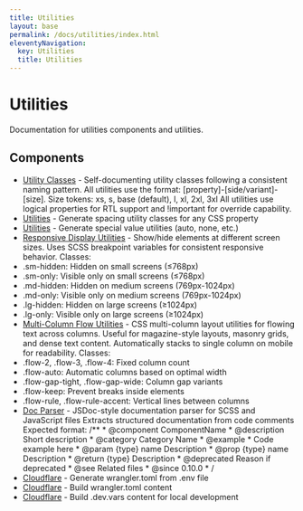 ```yaml
---
title: Utilities
layout: base
permalink: /docs/utilities/index.html
eleventyNavigation:
  key: Utilities
  title: Utilities
---
```


# Utilities

Documentation for utilities components and utilities.

## Components

- [Utility Classes](/docs/utility-classes/) - Self-documenting utility classes following a consistent naming pattern.
All utilities use the format: [property]-[side/variant]-[size].
Size tokens: xs, s, base (default), l, xl, 2xl, 3xl
All utilities use logical properties for RTL support and !important for override capability.
- [Utilities](/docs/utilities/) - Generate spacing utility classes for any CSS property
- [Utilities](/docs/utilities/) - Generate special value utilities (auto, none, etc.)
- [Responsive Display Utilities](/docs/responsive-display-utilities/) - Show/hide elements at different screen sizes.
Uses SCSS breakpoint variables for consistent responsive behavior.
Classes:
- .sm-hidden: Hidden on small screens (≤768px)
- .sm-only: Visible only on small screens (≤768px)
- .md-hidden: Hidden on medium screens (769px-1024px)
- .md-only: Visible only on medium screens (769px-1024px)
- .lg-hidden: Hidden on large screens (≥1024px)
- .lg-only: Visible only on large screens (≥1024px)
- [Multi-Column Flow Utilities](/docs/multi-column-flow-utilities/) - CSS multi-column layout utilities for flowing text across columns.
Useful for magazine-style layouts, masonry grids, and dense text content.
Automatically stacks to single column on mobile for readability.
Classes:
- .flow-2, .flow-3, .flow-4: Fixed column count
- .flow-auto: Automatic columns based on optimal width
- .flow-gap-tight, .flow-gap-wide: Column gap variants
- .flow-keep: Prevent breaks inside elements
- .flow-rule, .flow-rule-accent: Vertical lines between columns
- [Doc Parser](/docs/doc-parser/) - JSDoc-style documentation parser for SCSS and JavaScript files Extracts structured documentation from code comments Expected format: /** * @component ComponentName * @description Short description * @category Category Name * @example *   Code example here * @param {type} name Description * @prop {type} name Description * @return {type} Description * @deprecated Reason if deprecated * @see Related files * @since 0.10.0 * /
- [Cloudflare](/docs/cloudflare/) - Generate wrangler.toml from .env file
- [Cloudflare](/docs/cloudflare/) - Build wrangler.toml content
- [Cloudflare](/docs/cloudflare/) - Build .dev.vars content for local development

